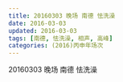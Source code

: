 ```yaml
---
title: 20160303 晚场 南德 怯洗澡
date: 2016-03-03
updated: 2016-03-03
tags: [南德, 怯洗澡, 相声, 高峰] 
categories: (2016)丙申年场次 
---
```

20160303 晚场 南德 怯洗澡